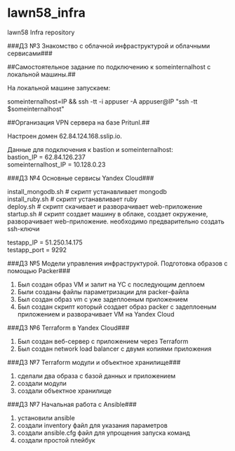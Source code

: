 # lawn58_infra
lawn58 Infra repository

###ДЗ №3 Знакомство с облачной инфраструктурой и облачными сервисами###

##Самостоятельное задание по подключению к someinternalhost  с локальной машины.##

На локальной машине запускаем:

someinternalhost=IP && ssh -tt -i appuser -A appuser@IP "ssh -tt $someinternalhost"
  
  
##Организация VPN сервера на базе Pritunl.##
  
Настроен домен 62.84.124.168.sslip.io.

Данные для подключения к bastion и someinternalhost:  
bastion_IP = 62.84.126.237  
someinternalhost_IP = 10.128.0.23  


###ДЗ №4 Основные сервисы Yandex Cloud###

install_mongodb.sh   # скрипт устанавливает mongodb  
install_ruby.sh      # скрипт устанавливает ruby  
deploy.sh            # скрипт скачивает и разворачивает web-приложение  
startup.sh           # скрипт создает машину в облаке, создает окружение, разворачивает web-приложение. необходимо предварительно создать ssh-ключи  

testapp_IP = 51.250.14.175  
testapp_port = 9292  
  

###ДЗ №5 Модели управления инфраструктурой. Подготовка образов с помощью Packer###

1. Был создан образ VM и залит на YC с последующим деплоем
2. Были созданы файлы параметризации для packer-файла
3. Был создан образ vm с уже задеплоеным приложением
4. Был создан скрипт который создает образ packer с задеплоеным приложением и разворачивает VM на Yandex Cloud

###ДЗ №6 Terraform в Yandex Cloud###

1. Был создан веб-сервер с приложением через Terraform
2. Был создан network load balancer с двумя копиями приложения

###ДЗ №7 Terraform модули и объектное хранилище###

1. сделали два образа с базой данных и приложением
2. создали модули
3. создали объектное хранилище

###ДЗ №7 Начальная работа с Ansible###

1. установили ansible
2. создали inventory файл для указания параметров
3. создали ansible.cfg файл для упрощения запуска команд
4. создали простой плейбук
